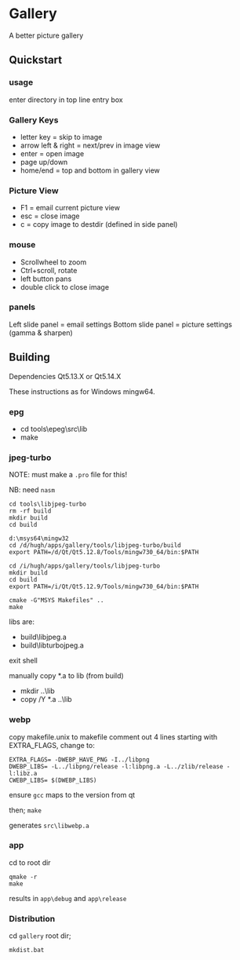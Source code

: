 # Gallery

A better picture gallery

## Quickstart

### usage
enter directory in top line entry box

### Gallery Keys
* letter key = skip to image
* arrow left & right = next/prev in image view
* enter = open image
* page up/down 
* home/end = top and bottom in gallery view

### Picture View
* F1 = email current picture view
* esc = close image
* c = copy image to destdir (defined in side panel)

### mouse
* Scrollwheel to zoom
* Ctrl+scroll, rotate
* left button pans
* double click to close image

### panels
Left slide panel = email settings
Bottom slide panel = picture settings (gamma & sharpen)


## Building

Dependencies Qt5.13.X or Qt5.14.X

These instructions as for Windows mingw64.

### epg
* cd tools\epeg\src\lib
* make

### jpeg-turbo
NOTE: must make a `.pro` file for this!

NB: need `nasm`

```
cd tools\libjpeg-turbo
rm -rf build
mkdir build
cd build
```

```
d:\msys64\mingw32
cd /d/hugh/apps/gallery/tools/libjpeg-turbo/build
export PATH=/d/Qt/Qt5.12.8/Tools/mingw730_64/bin:$PATH
```

```
cd /i/hugh/apps/gallery/tools/libjpeg-turbo
mkdir build
cd build
export PATH=/i/Qt/Qt5.12.9/Tools/mingw730_64/bin:$PATH

cmake -G"MSYS Makefiles" ..
make
```

libs are:
* build\libjpeg.a
* build\libturbojpeg.a

exit shell

manually copy *.a to lib (from build)
* mkdir ..\lib
* copy /Y *.a ..\lib


### webp
copy makefile.unix to makefile
comment out 4 lines starting with EXTRA_FLAGS, change to:

```
EXTRA_FLAGS= -DWEBP_HAVE_PNG -I../libpng
DWEBP_LIBS= -L../libpng/release -l:libpng.a -L../zlib/release -l:libz.a
CWEBP_LIBS= $(DWEBP_LIBS)
```

ensure `gcc` maps to the version from qt

then;
`make`

generates `src\libwebp.a`

### app
cd to root dir

```
qmake -r
make
```

results in `app\debug` and `app\release`

### Distribution

cd `gallery` root dir;

`mkdist.bat`









